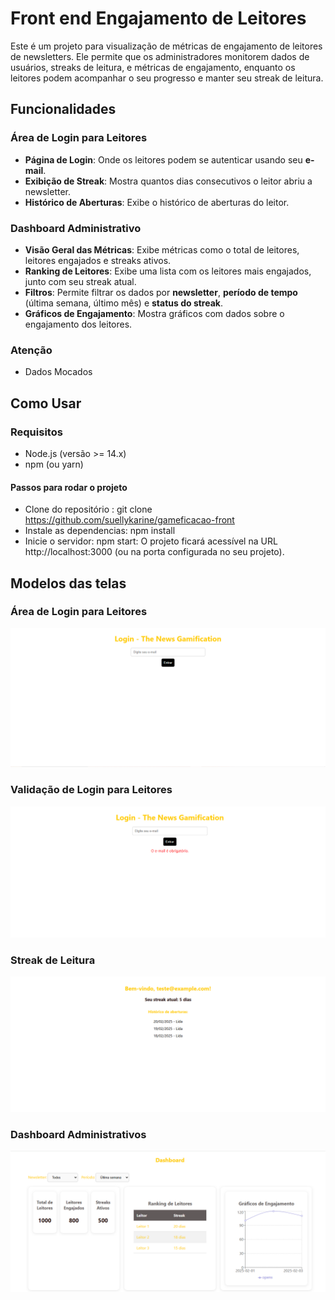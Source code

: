 # Front end Engajamento de Leitores

Este é um projeto para visualização de métricas de engajamento de leitores de newsletters. Ele permite que os administradores monitorem dados de usuários, streaks de leitura, e métricas de engajamento, enquanto os leitores podem acompanhar o seu progresso e manter seu streak de leitura.

## Funcionalidades

### **Área de Login para Leitores**

- **Página de Login**: Onde os leitores podem se autenticar usando seu **e-mail**.
- **Exibição de Streak**: Mostra quantos dias consecutivos o leitor abriu a newsletter.
- **Histórico de Aberturas**: Exibe o histórico de aberturas do leitor.

### **Dashboard Administrativo**

- **Visão Geral das Métricas**: Exibe métricas como o total de leitores, leitores engajados e streaks ativos.
- **Ranking de Leitores**: Exibe uma lista com os leitores mais engajados, junto com seu streak atual.
- **Filtros**: Permite filtrar os dados por **newsletter**, **período de tempo** (última semana, último mês) e **status do streak**.
- **Gráficos de Engajamento**: Mostra gráficos com dados sobre o engajamento dos leitores.

### Atenção

- Dados Mocados

## Como Usar

### Requisitos

- Node.js (versão >= 14.x)
- npm (ou yarn)

#### Passos para rodar o projeto

- Clone do repositório : git clone https://github.com/suellykarine/gameficacao-front
- Instale as dependencias: npm install
- Inicie o servidor: npm start: O projeto ficará acessível na URL http://localhost:3000 (ou na porta configurada no seu projeto).

## Modelos das telas

### **Área de Login para Leitores**

![Login](./public/login.png)

### **Validação de Login para Leitores**

![Validação](./public/validacao.png)

### **Streak de Leitura**

![Métricas](./public/streak.png)

### **Dashboard Administrativos**

![Dashboard](./public/dash.png)

